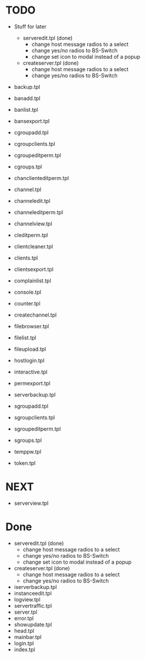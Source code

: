 # TODO
 - Stuff for later
   - serveredit.tpl (done)
     - change host message radios to a select
     - change yes/no radios to BS-Switch
     - change set icon to modal instead of a popup
   - createserver.tpl (done)
     - change host message radios to a select
     - change yes/no radios to BS-Switch

 - backup.tpl
 - banadd.tpl
 - banlist.tpl
 - bansexport.tpl
 - cgroupadd.tpl
 - cgroupclients.tpl
 - cgroupeditperm.tpl
 - cgroups.tpl
 - chanclienteditperm.tpl
 - channel.tpl
 - channeledit.tpl
 - channeleditperm.tpl
 - channelview.tpl
 - cleditperm.tpl
 - clientcleaner.tpl
 - clients.tpl
 - clientsexport.tpl
 - complainlist.tpl
 - console.tpl
 - counter.tpl
 - createchannel.tpl
 - filebrowser.tpl
 - filelist.tpl
 - fileupload.tpl
 - hostlogin.tpl
 - interactive.tpl
 - permexport.tpl
 - serverbackup.tpl
 - sgroupadd.tpl
 - sgroupclients.tpl
 - sgroupeditperm.tpl
 - sgroups.tpl
 - temppw.tpl
 - token.tpl


# NEXT
 - serverview.tpl

# Done
 - serveredit.tpl (done)
   - change host message radios to a select
   - change yes/no radios to BS-Switch
   - change set icon to modal instead of a popup
 - createserver.tpl (done)
   - change host message radios to a select
   - change yes/no radios to BS-Switch
 - iserverbackup.tpl
 - instanceedit.tpl
 - logview.tpl
 - servertraffic.tpl
 - server.tpl
 - error.tpl
 - showupdate.tpl
 - head.tpl
 - mainbar.tpl
 - login.tpl
 - index.tpl
